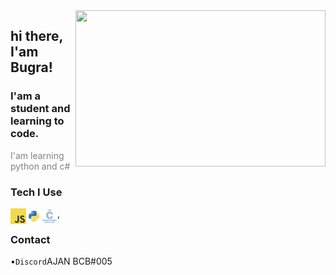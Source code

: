 <img src="https://media.giphy.com/media/pO4UHglOY2vII/source.gif" align="right" width="400" height="250" />

## hi there, I'am Bugra! 

### I'am a student and learning to code.
<font color="gray">I'am learning python and c#</font>

### Tech I Use

<img align="left" src="https://raw.githubusercontent.com/github/explore/80688e429a7d4ef2fca1e82350fe8e3517d3494d/topics/javascript/javascript.png" width="25" height="25" />
<img align="left" src="https://raw.githubusercontent.com/github/explore/80688e429a7d4ef2fca1e82350fe8e3517d3494d/topics/python/python.png" width="25" height="25" />
<img align="left" src="https://raw.githubusercontent.com/github/explore/80688e429a7d4ef2fca1e82350fe8e3517d3494d/topics/c/c.png" width="25" height="25" />
 ,
 
 
### Contact
•`Discord`AJAN BCB#005
